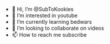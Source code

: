 - 👋 Hi, I’m @SubToKookies
- 👀 I’m interested in youtube
- 🌱 I’m currently learning bedwars
- 💞️ I’m looking to collaborate on videos
- 📫 How to reach me subscribe

<!---
SubToKookies/SubToKookies is a ✨ special ✨ repository because its `README.md` (this file) appears on your GitHub profile.
You can click the Preview link to take a look at your changes.
--->
